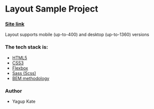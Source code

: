 # Layout Sample Project

### [Site link](https://kateyagup.github.io/price-card/)

Layout supports mobile (up-to-400) and desktop (up-to-1360) versions

### The tech stack is:

- [HTML5](https://kateyagup.github.io/price-card/)
- [CSS3](https://kateyagup.github.io/price-card/)
- [Flexbox](https://kateyagup.github.io/price-card/)
- [Sass (Scss)](https://kateyagup.github.io/price-card/)
- [BEM methodology](https://kateyagup.github.io/price-card/)

### Author

- Yagup Kate
